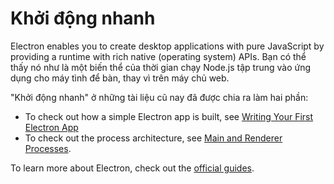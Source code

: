 # Khởi động nhanh

Electron enables you to create desktop applications with pure JavaScript by providing a runtime with rich native (operating system) APIs. Bạn có thể thấy nó như là một biến thể của thời gian chạy Node.js tập trung vào ứng dụng cho máy tình để bàn, thay vì trên máy chủ web.

"Khởi động nhanh" ở những tài liệu cũ nay đã được chia ra làm hai phần:

* To check out how a simple Electron app is built, see [Writing Your First Electron App][first-app]
* To check out the process architecture, see [Main and Renderer Processes][processes].

To learn more about Electron, check out the [official guides][readme].

[first-app]: ./first-app.md
[processes]: ./application-architecture.md#main-and-renderer-processes
[readme]: ../

